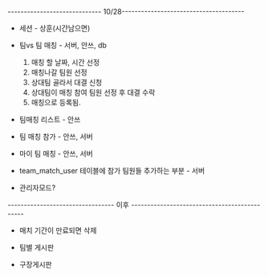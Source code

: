 ----------------------------- 10/28--------------------------------------

* 세션 - 상훈(시간남으면)

* 팀vs 팀 매칭 - 서버, 안쓰, db
   1. 매칭 할 날짜, 시간 선정
   2. 매칭나갈 팀원 선정 
   3. 상대팀 골라서 대결 신청
   4. 상대팀이 매칭 참여 팀원 선정 후 대결 수락
   5. 매칭으로 등록됨.
  
* 팀매칭 리스트 - 안쓰
* 팀 매칭 참가 - 안쓰, 서버
* 마이 팀 매칭 - 안쓰, 서버
* team_match_user 테이블에 참가 팀원들 추가하는 부분 - 서버
  
* 관리자모드? 

--------------------------------- 이후 ---------------------------------------------

* 매치 기간이 만료되면 삭제

* 팀별 게시판

* 구장게시판


